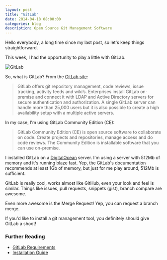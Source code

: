 ```yaml
---
layout: post
title: "GitLab"
date: 2014-04-18 08:00:00
categories: blog
description: Open Source Git Management Software
---
```


Hello everybody, a long time since my last post, so let's keep things straightforward.

This week, I had the opportunity to play a little with GitLab.

<img src="/img/gitlab.png" alt="GitLab">

So, what is GitLab? From the <a href="http://www.gitlab.com" target="_blank">GitLab site</a>:

> GitLab offers git repository management, code reviews, issue tracking, activity feeds and wiki’s. Enterprises install GitLab on-premise and connect it with LDAP and Active Directory servers for secure authentication and authorization. A single GitLab server can handle more than 25,000 users but it is also possible to create a high availability setup with a multiple active servers.

In my case, I'm using GitLab Community Edition (CE):

> GitLab Community Edition (CE) is open source software to collaborate on code.
Create projects and repositories, manage access and do code reviews.
The Community Edition is installable software that you can use on-premise.

I installed GitLab on a <a href="https://www.digitalocean.com/?refcode=c7f065a7eded" target="_blank">DigitalOcean</a> server. I'm using a server with 512Mb of memory and it's running blaze fast. Yep, the GitLab's documentation recommends at least 1Gb of memory, but just for me play around, 512Mb is sufficient.

GitLab is really cool, works almost like GitHub, even your look and feel is similar. Things like issues, pull requests, snippets (gist), branch compare are awesome.

Even more awesome is the Merge Request! Yep, you can request a branch merge.

If you'd like to install a git management tool, you definitely should give GitLab a shoot!

### Further Reading

* <a href="https://gitlab.com/gitlab-org/gitlab-ce/blob/master/doc/install/requirements.md" target="_blank">GitLab Requirements</a>
* <a href="https://github.com/gitlabhq/gitlabhq/blob/master/doc/install/installation.md" target="_target">Installation Guide</a>